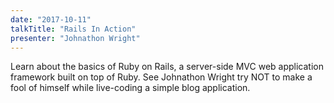 ```yaml
---
date: "2017-10-11"
talkTitle: "Rails In Action"
presenter: "Johnathon Wright"
---
```


Learn about the basics of Ruby on Rails, a server-side MVC web application framework built on top of Ruby. See Johnathon Wright try NOT to make a fool of himself while live-coding a simple blog application.
